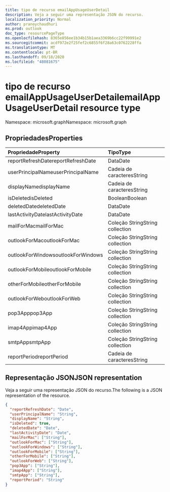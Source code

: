 ```yaml
---
title: tipo de recurso emailAppUsageUserDetail
description: Veja a seguir uma representação JSON do recurso.
localization_priority: Normal
author: pranoychaudhuri
ms.prod: outlook
doc_type: resourcePageType
ms.openlocfilehash: 8365e856ee1b34b15b1aea3369b6cc22f99991e2
ms.sourcegitcommit: acdf972e2f25fef2c6855f6f28a63c0762228ffa
ms.translationtype: MT
ms.contentlocale: pt-BR
ms.lasthandoff: 09/18/2020
ms.locfileid: "48081675"
---
```

# <a name="emailappusageuserdetail-resource-type"></a><span data-ttu-id="95e76-103">tipo de recurso emailAppUsageUserDetail</span><span class="sxs-lookup"><span data-stu-id="95e76-103">emailAppUsageUserDetail resource type</span></span>

<span data-ttu-id="95e76-104">Namespace: microsoft.graph</span><span class="sxs-lookup"><span data-stu-id="95e76-104">Namespace: microsoft.graph</span></span>

## <a name="properties"></a><span data-ttu-id="95e76-105">Propriedades</span><span class="sxs-lookup"><span data-stu-id="95e76-105">Properties</span></span>

| <span data-ttu-id="95e76-106">Propriedade</span><span class="sxs-lookup"><span data-stu-id="95e76-106">Property</span></span>          | <span data-ttu-id="95e76-107">Tipo</span><span class="sxs-lookup"><span data-stu-id="95e76-107">Type</span></span>              |
| :---------------- | :---------------- |
| <span data-ttu-id="95e76-108">reportRefreshDate</span><span class="sxs-lookup"><span data-stu-id="95e76-108">reportRefreshDate</span></span> | <span data-ttu-id="95e76-109">Data</span><span class="sxs-lookup"><span data-stu-id="95e76-109">Date</span></span>              |
| <span data-ttu-id="95e76-110">userPrincipalName</span><span class="sxs-lookup"><span data-stu-id="95e76-110">userPrincipalName</span></span> | <span data-ttu-id="95e76-111">Cadeia de caracteres</span><span class="sxs-lookup"><span data-stu-id="95e76-111">String</span></span>            |
| <span data-ttu-id="95e76-112">displayName</span><span class="sxs-lookup"><span data-stu-id="95e76-112">displayName</span></span>       | <span data-ttu-id="95e76-113">Cadeia de caracteres</span><span class="sxs-lookup"><span data-stu-id="95e76-113">String</span></span>            |
| <span data-ttu-id="95e76-114">isDeleted</span><span class="sxs-lookup"><span data-stu-id="95e76-114">isDeleted</span></span>         | <span data-ttu-id="95e76-115">Boolean</span><span class="sxs-lookup"><span data-stu-id="95e76-115">Boolean</span></span>           |
| <span data-ttu-id="95e76-116">deletedDate</span><span class="sxs-lookup"><span data-stu-id="95e76-116">deletedDate</span></span>       | <span data-ttu-id="95e76-117">Data</span><span class="sxs-lookup"><span data-stu-id="95e76-117">Date</span></span>              |
| <span data-ttu-id="95e76-118">lastActivityDate</span><span class="sxs-lookup"><span data-stu-id="95e76-118">lastActivityDate</span></span>  | <span data-ttu-id="95e76-119">Data</span><span class="sxs-lookup"><span data-stu-id="95e76-119">Date</span></span>              |
| <span data-ttu-id="95e76-120">mailForMac</span><span class="sxs-lookup"><span data-stu-id="95e76-120">mailForMac</span></span>        | <span data-ttu-id="95e76-121">Coleção String</span><span class="sxs-lookup"><span data-stu-id="95e76-121">String collection</span></span> |
| <span data-ttu-id="95e76-122">outlookForMac</span><span class="sxs-lookup"><span data-stu-id="95e76-122">outlookForMac</span></span>     | <span data-ttu-id="95e76-123">Coleção String</span><span class="sxs-lookup"><span data-stu-id="95e76-123">String collection</span></span> |
| <span data-ttu-id="95e76-124">outlookForWindows</span><span class="sxs-lookup"><span data-stu-id="95e76-124">outlookForWindows</span></span> | <span data-ttu-id="95e76-125">Coleção String</span><span class="sxs-lookup"><span data-stu-id="95e76-125">String collection</span></span> |
| <span data-ttu-id="95e76-126">outlookForMobile</span><span class="sxs-lookup"><span data-stu-id="95e76-126">outlookForMobile</span></span>  | <span data-ttu-id="95e76-127">Coleção String</span><span class="sxs-lookup"><span data-stu-id="95e76-127">String collection</span></span> |
| <span data-ttu-id="95e76-128">otherForMobile</span><span class="sxs-lookup"><span data-stu-id="95e76-128">otherForMobile</span></span>    | <span data-ttu-id="95e76-129">Coleção String</span><span class="sxs-lookup"><span data-stu-id="95e76-129">String collection</span></span> |
| <span data-ttu-id="95e76-130">outlookForWeb</span><span class="sxs-lookup"><span data-stu-id="95e76-130">outlookForWeb</span></span>     | <span data-ttu-id="95e76-131">Coleção String</span><span class="sxs-lookup"><span data-stu-id="95e76-131">String collection</span></span> |
| <span data-ttu-id="95e76-132">pop3App</span><span class="sxs-lookup"><span data-stu-id="95e76-132">pop3App</span></span>           | <span data-ttu-id="95e76-133">Coleção String</span><span class="sxs-lookup"><span data-stu-id="95e76-133">String collection</span></span> |
| <span data-ttu-id="95e76-134">imap4App</span><span class="sxs-lookup"><span data-stu-id="95e76-134">imap4App</span></span>          | <span data-ttu-id="95e76-135">Coleção String</span><span class="sxs-lookup"><span data-stu-id="95e76-135">String collection</span></span> |
| <span data-ttu-id="95e76-136">smtpApp</span><span class="sxs-lookup"><span data-stu-id="95e76-136">smtpApp</span></span>           | <span data-ttu-id="95e76-137">Coleção String</span><span class="sxs-lookup"><span data-stu-id="95e76-137">String collection</span></span> |
| <span data-ttu-id="95e76-138">reportPeriod</span><span class="sxs-lookup"><span data-stu-id="95e76-138">reportPeriod</span></span>      | <span data-ttu-id="95e76-139">Cadeia de caracteres</span><span class="sxs-lookup"><span data-stu-id="95e76-139">String</span></span>            |

## <a name="json-representation"></a><span data-ttu-id="95e76-140">Representação JSON</span><span class="sxs-lookup"><span data-stu-id="95e76-140">JSON representation</span></span>

<span data-ttu-id="95e76-141">Veja a seguir uma representação JSON do recurso.</span><span class="sxs-lookup"><span data-stu-id="95e76-141">The following is a JSON representation of the resource.</span></span>

<!-- {
  "blockType": "resource",
  "@odata.type": "microsoft.graph.emailAppUsageUserDetail"
} -->

```json
{
  "reportRefreshDate": "Date", 
  "userPrincipalName": "String", 
  "displayName": "String", 
  "isDeleted": true, 
  "deletedDate": "Date", 
  "lastActivityDate": "Date", 
  "mailForMac": ["String"], 
  "outlookForMac": ["String"], 
  "outlookForWindows": ["String"], 
  "outlookForMobile": ["String"], 
  "otherForMobile": ["String"], 
  "outlookForWeb": ["String"], 
  "pop3App": ["String"], 
  "imap4App": ["String"], 
  "smtpApp": ["String"], 
  "reportPeriod": "String"
}
```


